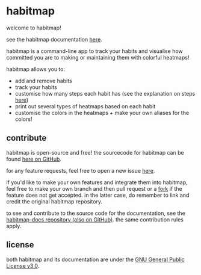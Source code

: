 # habitmap
welcome to habitmap!

see the habitmap documentation [here](https://shuu-wasseo.github.io/habitmap-docs/index.html).

habitmap is a command-line app to track your habits and visualise how committed you are to making or maintaining them with colorful heatmaps!

habitmap allows you to:
- add and remove habits
- track your habits
- customise how many steps each habit has (see the explanation on steps [here](commands/habit.md/#steps))
- print out several types of heatmaps based on each habit
- customise the colors in the heatmaps + make your own aliases for the colors!

## contribute
habitmap is open-source and free! the sourcecode for habitmap can be found [here on GitHub](https://github.com/shuu-wasseo/habitmap). 

for any feature requests, feel free to open a new issue [here](https://github.com/shuu-wasseo/habitmap/issues).

if you'd like to make your own features and integrate them into habitmap, feel free to make your own branch and then pull request or a [fork](https://github.com/shuu-wasseo/habitmap/fork) if the feature does not get accepted. in the latter case, do remember to link and credit the original habitmap repository.

to see and contribute to the source code for the documentation, see the [habitmap-docs repository (also on GitHub)](https://github.com/shuu-wasseo/habitmap-docs). the same contribution rules apply.

## license
both habitmap and its documentation are under the [GNU General Public License v3.0](https://github.com/shuu-wasseo/habitmap/blob/main/LICENSE).
